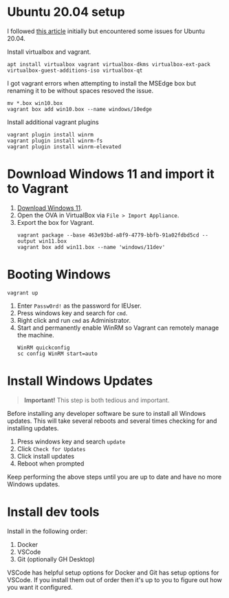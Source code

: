 # Ubuntu 20.04 setup

I followed [this article][win] initially but encountered some issues for Ubuntu 20.04.

Install virtualbox and vagrant.

    apt install virtualbox vagrant virtualbox-dkms virtualbox-ext-pack virtualbox-guest-additions-iso virtualbox-qt

I got vagrant errors when attempting to install the MSEdge box but renaming it
to be without spaces resoved the issue.

    mv *.box win10.box
    vagrant box add win10.box --name windows/10edge

Install additional vagrant plugins

    vagrant plugin install winrm
    vagrant plugin install winrm-fs
    vagrant plugin install winrm-elevated

# Download Windows 11 and import it to Vagrant

1. [Download Windows 11][w11].
2. Open the OVA in VirtualBox via `File > Import Appliance`.
3. Export the box for Vagrant.
   ```
   vagrant package --base 463e93bd-a8f9-4779-bbfb-91a02fdbd5cd --output win11.box
   vagrant box add win11.box --name 'windows/11dev'
   ```

[w11]: https://developer.microsoft.com/en-us/windows/downloads/virtual-machines/

# Booting Windows

    vagrant up

1. Enter `Passw0rd!` as the password for IEUser.
2. Press windows key and search for `cmd`.
3. Right click and run `cmd` as Administrator.
4. Start and permanently enable WinRM so Vagrant can remotely manage the
   machine.
   ```
   WinRM quickconfig
   sc config WinRM start=auto
   ```

# Install Windows Updates

> **Important!** This step is both tedious and important.

Before installing any developer software be sure to install all Windows updates.
This will take several reboots and several times checking for and installing
updates.

1. Press windows key and search `update`
2. Click `Check for Updates`
3. Click install updates
4. Reboot when prompted

Keep performing the above steps until you are up to date and have no more
Windows updates.

# Install dev tools

Install in the following order:

1. Docker
2. VSCode
3. Git (optionally GH Desktop)

VSCode has helpful setup options for Docker and Git has setup options for
VSCode.  If you install them out of order then it's up to you to figure out how
you want it configured.

[win]: https://sam.gleske.net/blog/engineering/2021/08/25/windows-on-linux-sena-firmware.html
